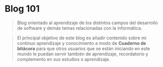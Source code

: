 
# Blog 101

> Blog orientado al aprendizaje de los distintos campos del desarrollo de software y demás temas relacionadas con la informática.

> El principal objetivo de este blog es añadir contenido sobre mi continuo aprendizaje y conocimiento a modo de **Cuaderno de bitácora** para que otros usuarios que se están iniciando en este mundo le puedan servir también de aprendizaje, recordatorio y complemento en sus estudios o aprendizaje.

